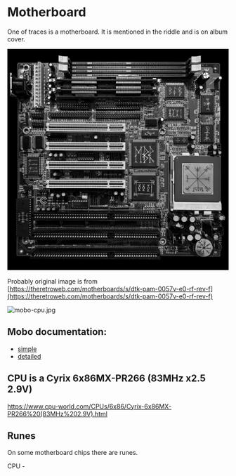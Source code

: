 # Motherboard

One of traces is a motherboard. It is mentioned in the riddle and is on album cover.

![A motherboard with runes on it](motherboard/mobo-runes.jpg)

Probably original image is from [https://theretroweb.com/motherboards/s/dtk-pam-0057v-e0-rf-rev-f](https://theretroweb.com/motherboards/s/dtk-pam-0057v-e0-rf-rev-f)

![mobo-cpu.jpg](motherboard/mobo-cpu.jpg)

## Mobo documentation:
- [simple](motherboard%2Fgemlight-computer-ltd-pentium-gmb-p57vps-ver-3-03.html-6079d916cd2b3307837324.pdf)
- [detailed](motherboard%2Fpam-0057v-user-manual-3.03-6079d916ce0ba229334850.pdf)

## CPU is a Cyrix 6x86MX-PR266 (83MHz x2.5 2.9V)

https://www.cpu-world.com/CPUs/6x86/Cyrix-6x86MX-PR266%20(83MHz%202.9V).html



## Runes

On some motherboard chips there are runes.

CPU - 
